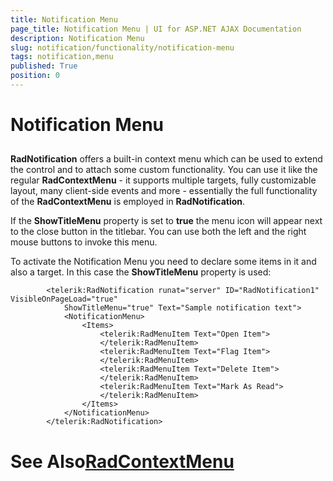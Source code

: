 ```yaml
---
title: Notification Menu
page_title: Notification Menu | UI for ASP.NET AJAX Documentation
description: Notification Menu
slug: notification/functionality/notification-menu
tags: notification,menu
published: True
position: 0
---
```


# Notification Menu



## 

__RadNotification__ offers a built-in context menu which can be used to extend the control and to attach some custom functionality. You can use it like the regular __RadContextMenu__ - it supports multiple targets, fully customizable layout, many client-side events and more - essentially the full functionality of the __RadContextMenu__ is employed in __RadNotification__.

If the __ShowTitleMenu__ property is set to __true__ the menu icon will appear next to the close button in the titlebar. You can use both the left and the right mouse buttons to invoke this menu.

To activate the Notification Menu you need to declare some items in it and also a target. In this case the __ShowTitleMenu__ property is used:

````ASPNET
	    <telerik:RadNotification runat="server" ID="RadNotification1" VisibleOnPageLoad="true"
	        ShowTitleMenu="true" Text="Sample notification text">
	        <NotificationMenu>
	            <Items>
	                <telerik:RadMenuItem Text="Open Item">
	                </telerik:RadMenuItem>
	                <telerik:RadMenuItem Text="Flag Item">
	                </telerik:RadMenuItem>
	                <telerik:RadMenuItem Text="Delete Item">
	                </telerik:RadMenuItem>
	                <telerik:RadMenuItem Text="Mark As Read">
	                </telerik:RadMenuItem>
	            </Items>
	        </NotificationMenu>
	    </telerik:RadNotification>
````



# See Also[RadContextMenu](8A82F511-79B4-42B3-BBCA-B8C79A0BDBA0)
